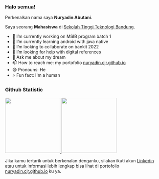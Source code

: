 ### Halo semua! 

Perkenalkan nama saya **Nuryadin Abutani**.

Saya seorang **Mahasiswa** di [Sekolah Tinggi Teknologi Bandung](https://sttbandung.ac.id/).
- 🔭 I’m currently working on MSIB program batch 1
- 🌱 I’m currently learning  android with java native
- 👯 I’m looking to collaborate on bankit 2022
- 🤔 I’m looking for help with digital references
- 💬 Ask me about my dream
- 📫 How to reach me: my portofolio [nuryadin.cjr.github.io](https://nuryadincjr.github.io/)
- 😄 Pronouns: He
- ⚡ Fun fact: I'm a human

### Github Statistic
<p align="left">
<a href="https://github.com/dimasmds">
  <img height="180em" src="https://github-readme-stats-eight-theta.vercel.app/api?username=nuryadincjr&show_icons=true&theme=algolia&include_all_commits=true&count_private=true"/>
  <img height="180em" src="https://github-readme-stats-eight-theta.vercel.app/api/top-langs/?username=nuryadincjr&layout=compact&langs_count=8&theme=algolia"/>
</a>
</p>


Jika kamu tertarik untuk berkenalan denganku, silakan ikuti akun [Linkedin](http://linkedin.com/in/nuryadin-abutani-8b38b2195) atau untuk informasi lebih lengkap bisa lihat di portofolio [nuryadin.cjr.github.io](https://nuryadincjr.github.io/) ku ya.

